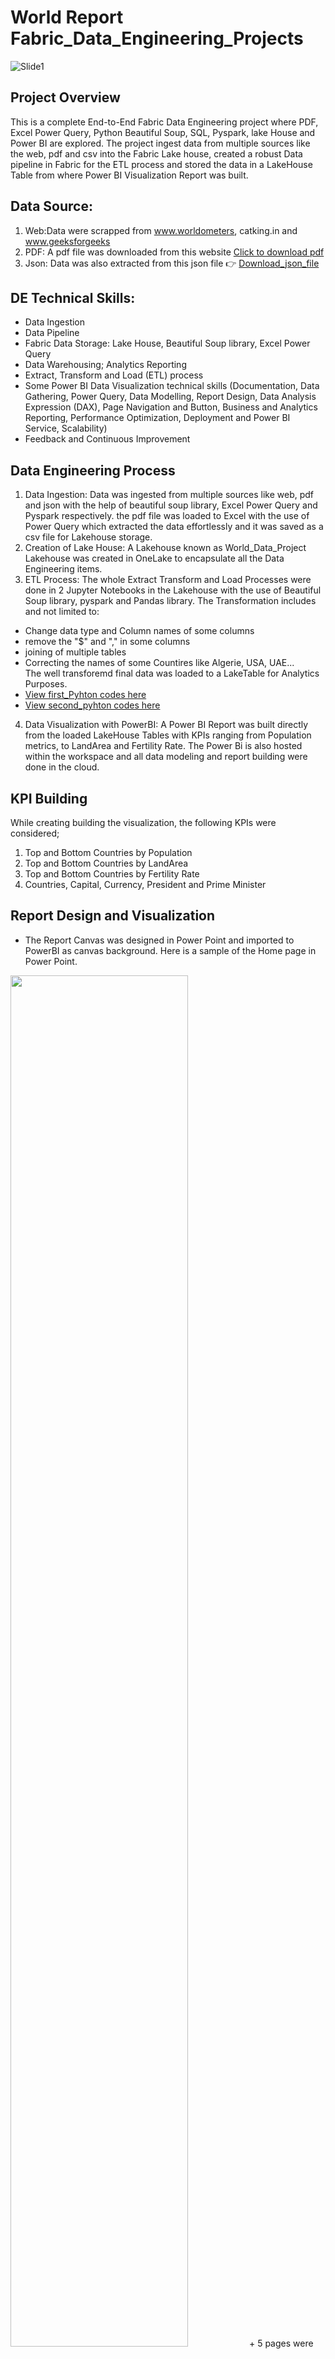 # World Report Fabric_Data_Engineering_Projects

![Slide1](https://github.com/Abdur-RasheedAde/World_Report_Data_Engineering_Project-Fabric-/blob/main/DE_Architecture.JPG)

##  Project Overview
This is a complete End-to-End Fabric Data Engineering project where PDF, Excel Power Query, Python Beautiful Soup, SQL, Pyspark, lake House and Power BI are explored. The project ingest data from multiple sources like the web, pdf and csv into the Fabric Lake house, created a robust Data pipeline in Fabric for the ETL process and stored the data in a LakeHouse Table from where Power BI Visualization Report was built. 

## Data Source:
1.  Web:Data were scrapped from www.worldometers, catking.in and www.geeksforgeeks
2.  PDF: A pdf file was downloaded from this website [Click to download pdf](https://www.miles-and-more.com/content/dam/mmg/pdf/191029_BLOOM_Laendertabelle_EN_FINAL.pdf)
3.  Json: Data was also extracted from this json file 👉 [Download_json_file](https://github.com/Abdur-RasheedAde/Fabric_Data_Engineering_Projects/blob/main/continent-populations.json)

## DE Technical Skills:
+ Data Ingestion
+ Data Pipeline
+ Fabric Data Storage: Lake House, Beautiful Soup library, Excel Power Query 
+ Data Warehousing; Analytics Reporting
+ Extract, Transform and Load (ETL) process
+ Some Power BI Data Visualization technical skills (Documentation, Data Gathering, Power Query, Data Modelling, Report Design, Data Analysis Expression (DAX), Page Navigation and Button, Business and Analytics Reporting, Performance Optimization, Deployment and Power BI Service, Scalability)
+ Feedback and Continuous Improvement
  
## Data Engineering Process
1. Data Ingestion: Data was ingested from multiple sources like web, pdf and json with the help of beautiful soup library, Excel Power Query and Pyspark respectively. the pdf file was loaded to Excel with the use of Power Query which extracted the data effortlessly and it was saved as a csv file for Lakehouse storage.  
2. Creation of Lake House: A Lakehouse known as World_Data_Project Lakehouse was created in OneLake to encapsulate all the Data Engineering items.
3. ETL Process: The whole Extract Transform and Load Processes were done in 2 Jupyter Notebooks in the Lakehouse with the use of Beautiful Soup library, pyspark and Pandas library. The Transformation includes and not limited to:
-  Change data type and Column names of some columns
-  remove the "$" and "," in some columns
-  joining of multiple tables
-  Correcting the names of some Countires like Algerie, USA, UAE...\
The well transforemd final data was loaded to a LakeTable for Analytics Purposes.
-  [View first_Pyhton codes here](https://github.com/Abdur-RasheedAde/Fabric_Data_Engineering_Projects/blob/main/World_Data.ipynb)
-  [View second_pyhton codes here](https://github.com/Abdur-RasheedAde/Fabric_Data_Engineering_Projects/blob/main/World_Continent.ipynb)

4. Data Visualization with PowerBI: A Power BI Report was built directly from the loaded LakeHouse Tables with KPIs ranging from Population metrics, to LandArea and Fertility Rate. The Power Bi is also hosted within the workspace and all data modeling and report building were done in the cloud. 

## KPI Building 
While creating building the visualization, the following KPIs were considered;
1. Top and Bottom Countries by Population
2. Top and Bottom Countries by LandArea
3. Top and Bottom Countries by Fertility Rate
4. Countries, Capital, Currency, President and Prime Minister

## Report Design and Visualization
+ The Report Canvas was designed in Power Point and imported to PowerBI as canvas background. Here is a sample of the Home page in Power Point.
<img src="https://github.com/Abdur-RasheedAde/World_Report_Data_Engineering_Project-Fabric-/blob/main/Home.JPG" width=75% height=75%> 
+ 5 pages were created; Includig each for the KPIs above and a home page.
+ The _Home_ page is the landing page with page navigation to other pages.
+ On each page, a map visual and bar chart were explored along with a Matrix table.
Link to the dashboard is here 👉 [Click to view PowerBI Report](https://app.fabric.microsoft.com/groups/29456d2a-e1f3-4e67-91a9-41bc1e4fe5d1/reports/820d6455-aae0-4125-82d5-85f5e26b1430/cb1051de495b69a10c08?experience=power-bi)

## Conclusions 
1. Microsoft Fabric is one-stop shop that replicate all Azure Data Services (known as items in Fabric) in one space. These items include DataFactory, Power BI, LakeHouse, Notebooks, Pipeline and so on. 
2. It can iterract with all internal and external data sources like Azure, AWS, GCP, Dataverse and coud services like Databricks, Snowflake and others.
3. It extensively supports SQL, Python, Scala and java Programming Languages
4. It is awesome for Data warehousing and ETL process and visualization.

Thanks for taking time to go through this report! and I am open to collaborate with you on any Data Engineering projects exploring Fabric, Azure data services or other cloud big data platforms especially Databricks, Snowflake, AWS and GCP, you can always reach me on adeoyerasheed30@gmail.com Ciao 🤝
